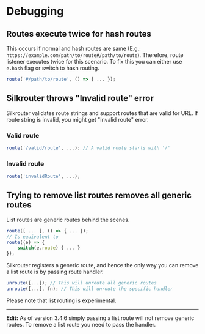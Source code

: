 # Debugging

## Routes execute twice for hash routes

This occurs if normal and hash routes are same (E.g.: ``https://example.com/path/to/route#/path/to/route``). Therefore, route listener executes twice for this scenario. To fix this you can either use ``e.hash`` flag or switch to hash routing.

```js
route('#/path/to/route', () => { ... });
```

## Silkrouter throws "Invalid route" error

Silkrouter validates route strings and support routes that are valid for URL. If route string is invalid, you might get "Invalid route" error.

### Valid route

```js
route('/valid/route', ...); // A valid route starts with '/'
```

### Invalid route

```js
route('invalidRoute', ...);
```

## Trying to remove list routes removes all generic routes

List routes are generic routes behind the scenes.

```js
route([ ... ], () => { ... });
// Is equivalent to
route((e) => {
    switch(e.route) { ... }
});
```

Silkrouter registers a generic route, and hence the only way you can remove a list route is by passing route handler.

```js
unroute([...]); // This will unroute all generic routes
unroute([...], fn); // This will unroute the specific handler
```

Please note that list routing is experimental.
<hr>
<b>Edit:</b> As of version 3.4.6 simply passing a list route will not remove generic routes. To remove a list route you need to pass the handler.